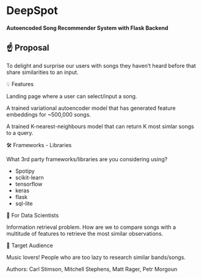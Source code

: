 # DeepSpot
#### Autoencoded Song Recommender System with Flask Backend
## ☝️ Proposal

To delight and surprise our users with songs they haven’t heard before that share similarities to an input.

💡 Features

Landing page where a user can select/input a song.

A trained variational autoencoder model that has generated feature embeddings for ~500,000 songs.

A trained K-nearest-neighbours model that can return K most simlar songs to a query.

🛠 Frameworks - Libraries

What 3rd party frameworks/libraries are you considering using?
* Spotipy
* scikit-learn
* tensorflow
* keras
* flask
* sql-lite

🧮 For Data Scientists

Information retrieval problem. How are we to compare songs with a multitude of features to retrieve the most similar observations.

🎯 Target Audience

Music lovers! People who are too lazy to research similar bands/songs.

Authors: Carl Stimson, Mitchell Stephens, Matt Rager, Petr Morgoun
